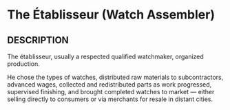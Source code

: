 ---
---
# The Établisseur (Watch Assembler)

## DESCRIPTION
The établisseur, usually a respected qualified watchmaker, organized production.

He chose the types of watches, distributed raw materials to subcontractors, advanced wages, collected and redistributed parts as work progressed, supervised finishing, and brought completed watches to market — either selling directly to consumers or via merchants for resale in distant cities.
